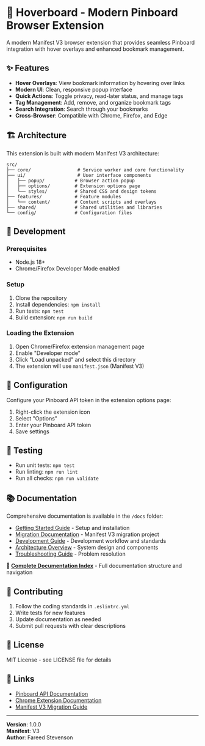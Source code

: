 # 🚀 Hoverboard - Modern Pinboard Browser Extension

A modern Manifest V3 browser extension that provides seamless Pinboard integration with hover overlays and enhanced bookmark management.

## ✨ Features

- **Hover Overlays**: View bookmark information by hovering over links
- **Modern UI**: Clean, responsive popup interface
- **Quick Actions**: Toggle privacy, read-later status, and manage tags
- **Tag Management**: Add, remove, and organize bookmark tags
- **Search Integration**: Search through your bookmarks
- **Cross-Browser**: Compatible with Chrome, Firefox, and Edge

## 🏗️ Architecture

This extension is built with modern Manifest V3 architecture:

```
src/
├── core/                 # Service worker and core functionality
├── ui/                   # User interface components
│   ├── popup/           # Browser action popup
│   ├── options/         # Extension options page
│   └── styles/          # Shared CSS and design tokens
├── features/            # Feature modules
│   └── content/         # Content scripts and overlays  
├── shared/              # Shared utilities and libraries
└── config/              # Configuration files
```

## 🔧 Development

### Prerequisites

- Node.js 18+
- Chrome/Firefox Developer Mode enabled

### Setup

1. Clone the repository
2. Install dependencies: `npm install`
3. Run tests: `npm test`
4. Build extension: `npm run build`

### Loading the Extension

1. Open Chrome/Firefox extension management page
2. Enable "Developer mode"
3. Click "Load unpacked" and select this directory
4. The extension will use `manifest.json` (Manifest V3)

## 📖 Configuration

Configure your Pinboard API token in the extension options page:

1. Right-click the extension icon
2. Select "Options"
3. Enter your Pinboard API token
4. Save settings

## 🧪 Testing

- Run unit tests: `npm test`
- Run linting: `npm run lint`
- Run all checks: `npm run validate`

## 📚 Documentation

Comprehensive documentation is available in the `/docs` folder:

- [Getting Started Guide](docs/getting-started/README.md) - Setup and installation
- [Migration Documentation](docs/migration/README.md) - Manifest V3 migration project
- [Development Guide](docs/development/README.md) - Development workflow and standards
- [Architecture Overview](docs/architecture/README.md) - System design and components
- [Troubleshooting Guide](docs/troubleshooting/README.md) - Problem resolution

**📖 [Complete Documentation Index](docs/README.md)** - Full documentation structure and navigation

## 🤝 Contributing

1. Follow the coding standards in `.eslintrc.yml`
2. Write tests for new features
3. Update documentation as needed
4. Submit pull requests with clear descriptions

## 📄 License

MIT License - see LICENSE file for details

## 🔗 Links

- [Pinboard API Documentation](https://pinboard.in/api/)
- [Chrome Extension Documentation](https://developer.chrome.com/docs/extensions/)
- [Manifest V3 Migration Guide](https://developer.chrome.com/docs/extensions/mv3/intro/)

---

**Version**: 1.0.0  
**Manifest**: V3  
**Author**: Fareed Stevenson
